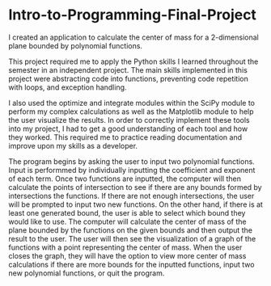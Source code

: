 # Intro-to-Programming-Final-Project

I created an application to calculate the center of mass for a 2-dimensional plane bounded by polynomial functions.

This project required me to apply the Python skills I learned throughout the semester in an independent project. The main skills implemented in this project were abstracting code into functions, preventing code repetition with loops, and exception handling.

I also used the optimize and integrate modules within the SciPy module to perform my complex calculations as well as the Matplotlib module to help the user visualize the results. In order to correctly implement these tools into my project, I had to get a good understanding of each tool and how they worked. This required me to practice reading documentation and improve upon my skills as a developer.

The program begins by asking the user to input two polynomial functions. Input is performmed by individually inputting the coefficient and exponent of each term. Once two functions are inputted, the computer will then calculate the points of intersection to see if there are any bounds formed by intersections the functions. If there are not enough intersections, the user will be prompted to input two new functions. On the other hand, if there is at least one generated bound, the user is able to select which bound they would like to use. The computer will calculate the center of mass of the plane bounded by the functions on the given bounds and then output the result to the user. The user will then see the visualization of a graph of the functions with a point representing the center of mass. When the user closes the graph, they will have the option to view more center of mass calculations if there are more bounds for the inputted functions, input two new polynomial functions, or quit the program.
